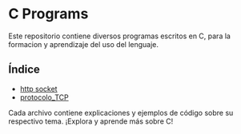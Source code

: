 # C Programs

Este repositorio contiene diversos programas escritos en C, para la formacion y aprendizaje del uso del lenguaje.

## Índice

- [http socket](http_socket/README.md)
- [protocolo_TCP](protocolo_TCP)

Cada archivo contiene explicaciones y ejemplos de código sobre su respectivo tema. ¡Explora y aprende más sobre C!


